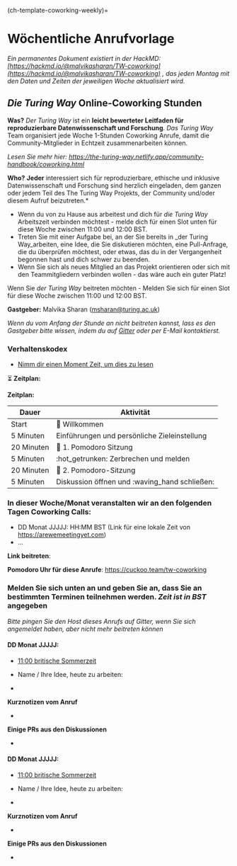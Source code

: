 (ch-template-coworking-weekly)=
# Wöchentliche Anrufvorlage

*Ein permanentes Dokument existiert in der HackMD: [https://hackmd.io/@malvikasharan/TW-coworking](https://hackmd.io/@malvikasharan/TW-coworking) , das jeden Montag mit den Daten und Zeiten der jeweiligen Woche aktualisiert wird.*

## _Die Turing Way_ Online-Coworking Stunden

**Was?** _Der Turing Way_ ist ein **leicht bewerteter Leitfaden für reproduzierbare Datenwissenschaft und Forschung**. _Das Turing Way_ Team organisiert jede Woche 1-Stunden Coworking Anrufe, damit die Community-Mitglieder in Echtzeit zusammenarbeiten können.

*Lesen Sie mehr hier: https://the-turing-way.netlify.app/community-handbook/coworking.html*

**Who?** **Jeder** interessiert sich für reproduzierbare, ethische und inklusive Datenwissenschaft und Forschung sind herzlich eingeladen, dem ganzen oder jedem Teil des The Turing Way Projekts, der Community und/oder diesem Aufruf beizutreten.*
* Wenn du von zu Hause aus arbeitest und dich für _die Turing Way_ Arbeitszeit verbinden möchtest - melde dich für einen Slot unten für diese Woche zwischen 11:00 und 12:00 BST.
* Treten Sie mit einer Aufgabe bei, an der Sie bereits in _der Turing Way_arbeiten, eine Idee, die Sie diskutieren möchten, eine Pull-Anfrage, die du überprüfen möchtest, oder etwas, das du in der Vergangenheit begonnen hast und dich schwer zu beenden.
* Wenn Sie sich als neues Mitglied an das Projekt orientieren oder sich mit den Teammitgliedern verbinden wollen - das wäre auch ein guter Platz!

Wenn Sie _der Turing Way_ beitreten möchten - Melden Sie sich für einen Slot für diese Woche zwischen 11:00 und 12:00 BST.

**Gastgeber:** Malvika Sharan (msharan@turing.ac.uk)

*Wenn du vom Anfang der Stunde an nicht beitreten kannst, lass es den Gastgeber bitte wissen, indem du auf [Gitter](https://gitter.im/alan-turing-institute/the-turing-way) oder per E-Mail kontaktierst.*

### Verhaltenskodex

* [Nimm dir einen Moment Zeit, um dies zu lesen](https://github.com/alan-turing-institute/the-turing-way/blob/main/CODE_OF_CONDUCT.md)

:hourglass_flowing_sand: **Zeitplan:**

**Zeitplan:**

| Dauer      | Aktivität                                     |
| ---------- | --------------------------------------------- |
| Start      | 👋 Willkommen                                  |
| 5 Minuten  | Einführungen und persönliche Zieleinstellung  |
| 20 Minuten | 🍅 1. Pomodoro Sitzung                         |
| 5 Minuten  | :hot_getrunken: Zerbrechen und melden         |
| 20 Minuten | 🍅 2. Pomodoro-Sitzung                         |
| 5 Minuten  | Diskussion öffnen und :waving_hand schließen: |

### In dieser Woche/Monat veranstalten wir an den folgenden Tagen Coworking Calls:

- DD Monat JJJJJ: HH:MM BST (Link für eine lokale Zeit von https://arewemeetingyet.com)
- ...

**Link beitreten**: <Provide a Zoom link>

**Pomodoro Uhr für diese Anrufe**: https://cuckoo.team/tw-coworking

### Melden Sie sich unten an und geben Sie an, dass Sie an bestimmten Terminen teilnehmen werden. *Zeit ist in BST* angegeben

*Bitte pingen Sie den Host dieses Anrufs auf Gitter, wenn Sie sich angemeldet haben, aber nicht mehr beitreten können*

#### DD Monat JJJJJ:

- [11:00 britische Sommerzeit](https://arewemeetingyet.com/London/2020-06-02/11:00/TW-coworking)

- Name / Ihre Idee, heute zu arbeiten:
-

**Kurznotizen vom Anruf**

-

**Einige PRs aus den Diskussionen**

-

#### DD Monat JJJJJ:

- [11:00 britische Sommerzeit](https://arewemeetingyet.com/London/2020-06-02/11:00/TW-coworking)

- Name / Ihre Idee, heute zu arbeiten:
-

**Kurznotizen vom Anruf**

-

**Einige PRs aus den Diskussionen**

-
